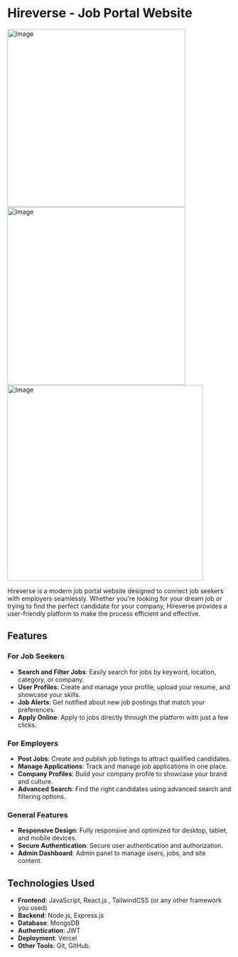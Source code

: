 # Hireverse - Job Portal Website

<img width="400" alt="Image" src="https://github.com/user-attachments/assets/def29520-93c7-43b9-af77-ef0baa96b677" />
<img width="400" alt="Image" src="https://github.com/user-attachments/assets/95451200-239c-41b7-a333-b80643c41fc0" />
<img width="440" alt="Image" src="https://github.com/user-attachments/assets/bdff85af-6cb0-47c2-a819-07a4ce9330ea" />

Hireverse is a modern job portal website designed to connect job seekers with employers seamlessly. Whether you're looking for your dream job or trying to find the perfect candidate for your company, Hireverse provides a user-friendly platform to make the process efficient and effective.

## Features

### For Job Seekers
- **Search and Filter Jobs**: Easily search for jobs by keyword, location, category, or company.
- **User Profiles**: Create and manage your profile, upload your resume, and showcase your skills.
- **Job Alerts**: Get notified about new job postings that match your preferences.
- **Apply Online**: Apply to jobs directly through the platform with just a few clicks.

### For Employers
- **Post Jobs**: Create and publish job listings to attract qualified candidates.
- **Manage Applications**: Track and manage job applications in one place.
- **Company Profiles**: Build your company profile to showcase your brand and culture.
- **Advanced Search**: Find the right candidates using advanced search and filtering options.

### General Features
- **Responsive Design**: Fully responsive and optimized for desktop, tablet, and mobile devices.
- **Secure Authentication**: Secure user authentication and authorization.
- **Admin Dashboard**: Admin panel to manage users, jobs, and site content.

## Technologies Used

- **Frontend**: JavaScript, React.js , TailwindCSS (or any other framework you used)
- **Backend**: Node.js, Express.js
- **Database**: MongoDB
- **Authentication**: JWT
- **Deployment**: Vercel
- **Other Tools**: Git, GitHub.
